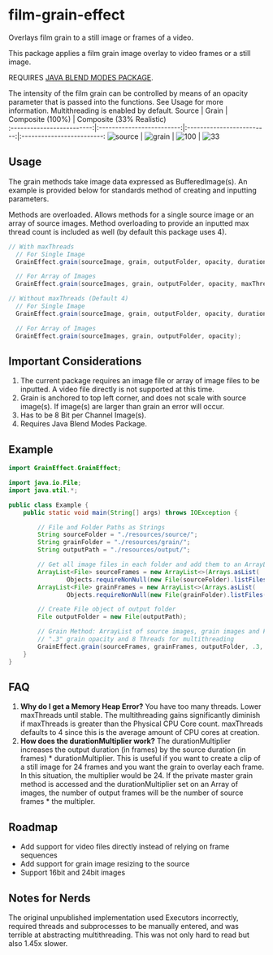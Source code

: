 # film-grain-effect
Overlays film grain to a still image or frames of a video.

This package applies a film grain image overlay to video frames or a still image.

REQUIRES [JAVA BLEND MODES PACKAGE](https://github.com/aabalke33/blend-modes/).

The intensity of the film grain can be controlled by means of an opacity parameter that is passed into the functions. See Usage for more information.
Multithreading is enabled by default.
Source                 |  Grain   |  Composite (100%)      |  Composite (33% Realistic)        
:-------------------------:|:-------------------------:|:-------------------------:|:-------------------------:
![source](https://github.com/aabalke33/film-grain-effect/assets/22086435/69265ff0-5ca4-4d51-9060-bae7855371ca)  |  ![grain](https://github.com/aabalke33/film-grain-effect/assets/22086435/c3935ffb-fd8a-49ee-9677-d83d3c3f0dfc)  |  ![100](https://github.com/aabalke33/film-grain-effect/assets/22086435/489bcfe3-a88e-48f4-9283-3529bf1e156b)  |  ![33](https://github.com/aabalke33/film-grain-effect/assets/22086435/d0a14051-f850-4cbb-9cc7-4c74c07f48cd)

## Usage
The grain methods take image data expressed as BufferedImage(s). An example is provided below for standards method of creating and inputting parameters.

Methods are overloaded. Allows methods for a single source image or an array of source images. Method overloading to provide an inputted max thread count is included as well (by default this package uses 4).

```java
// With maxThreads
  // For Single Image
  GrainEffect.grain(sourceImage, grain, outputFolder, opacity, durationMultiplier, maxThreads);

  // For Array of Images
  GrainEffect.grain(sourceImages, grain, outputFolder, opacity, maxThreads);

// Without maxThreads (Default 4)
  // For Single Image
  GrainEffect.grain(sourceImage, grain, outputFolder, opacity, durationMultiplier);

  // For Array of Images
  GrainEffect.grain(sourceImages, grain, outputFolder, opacity);

```

## Important Considerations
1. The current package requires an image file or array of image files to be inputted. A video file directly is not supported at this time.
2. Grain is anchored to top left corner, and does not scale with source image(s). If image(s) are larger than grain an error will occur.
3. Has to be 8 Bit per Channel Image(s).
4. Requires Java Blend Modes Package.

## Example

```java
import GrainEffect.GrainEffect;

import java.io.File;
import java.util.*;

public class Example {
    public static void main(String[] args) throws IOException {

        // File and Folder Paths as Strings
        String sourceFolder = "./resources/source/";
        String grainFolder = "./resources/grain/";
        String outputPath = "./resources/output/";

        // Get all image files in each folder and add them to an ArrayList of files
        ArrayList<File> sourceFrames = new ArrayList<>(Arrays.asList(
                Objects.requireNonNull(new File(sourceFolder).listFiles())));
        ArrayList<File> grainFrames = new ArrayList<>(Arrays.asList(
                Objects.requireNonNull(new File(grainFolder).listFiles())));

        // Create File object of output folder
        File outputFolder = new File(outputPath);

        // Grain Method: ArrayList of source images, grain images and File for output Folder.
        // ".3" grain opacity and 8 Threads for multithreading
        GrainEffect.grain(sourceFrames, grainFrames, outputFolder, .3, 8);
    }
}
```

## FAQ
1. **Why do I get a Memory Heap Error?** You have too many threads. Lower maxThreads until stable. The multithreading gains significantly diminish if maxThreads is greater than the Physical CPU Core count. maxThreads defaults to 4 since this is the average amount of CPU cores at creation.
2. **How does the durationMultiplier work?** The durationMultiplier increases the output duration (in frames) by the source duration (in frames) * durationMultiplier. This is useful if you want to create a clip of a still image for 24 frames and you want the grain to overlay each frame. In this situation, the multiplier would be 24. If the private master grain method is accessed and the durationMultiplier set on an Array of images, the number of output frames will be the number of source frames * the multipler.

## Roadmap
- Add support for video files directly instead of relying on frame sequences
- Add support for grain image resizing to the source
- Support 16bit and 24bit images

## Notes for Nerds
The original unpublished implementation used Executors incorrectly, required threads and subprocesses to be manually entered, and was terrible at abstracting multithreading. This was not only hard to read but also 1.45x slower.
